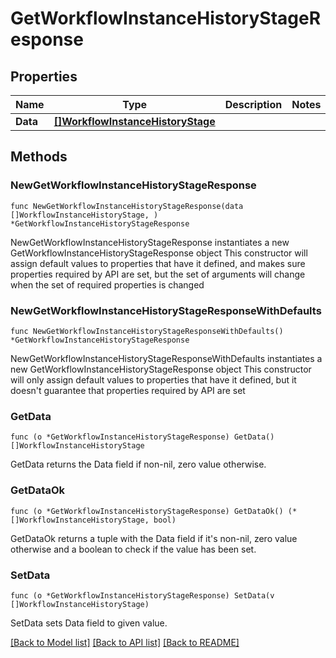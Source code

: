 # GetWorkflowInstanceHistoryStageResponse

## Properties

Name | Type | Description | Notes
------------ | ------------- | ------------- | -------------
**Data** | [**[]WorkflowInstanceHistoryStage**](WorkflowInstanceHistoryStage.md) |  | 

## Methods

### NewGetWorkflowInstanceHistoryStageResponse

`func NewGetWorkflowInstanceHistoryStageResponse(data []WorkflowInstanceHistoryStage, ) *GetWorkflowInstanceHistoryStageResponse`

NewGetWorkflowInstanceHistoryStageResponse instantiates a new GetWorkflowInstanceHistoryStageResponse object
This constructor will assign default values to properties that have it defined,
and makes sure properties required by API are set, but the set of arguments
will change when the set of required properties is changed

### NewGetWorkflowInstanceHistoryStageResponseWithDefaults

`func NewGetWorkflowInstanceHistoryStageResponseWithDefaults() *GetWorkflowInstanceHistoryStageResponse`

NewGetWorkflowInstanceHistoryStageResponseWithDefaults instantiates a new GetWorkflowInstanceHistoryStageResponse object
This constructor will only assign default values to properties that have it defined,
but it doesn't guarantee that properties required by API are set

### GetData

`func (o *GetWorkflowInstanceHistoryStageResponse) GetData() []WorkflowInstanceHistoryStage`

GetData returns the Data field if non-nil, zero value otherwise.

### GetDataOk

`func (o *GetWorkflowInstanceHistoryStageResponse) GetDataOk() (*[]WorkflowInstanceHistoryStage, bool)`

GetDataOk returns a tuple with the Data field if it's non-nil, zero value otherwise
and a boolean to check if the value has been set.

### SetData

`func (o *GetWorkflowInstanceHistoryStageResponse) SetData(v []WorkflowInstanceHistoryStage)`

SetData sets Data field to given value.



[[Back to Model list]](../README.md#documentation-for-models) [[Back to API list]](../README.md#documentation-for-api-endpoints) [[Back to README]](../README.md)


